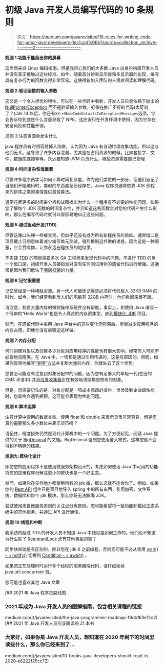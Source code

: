 # 初级 Java 开发人员编写代码的 10 条规则

> 原文：<https://medium.com/javarevisited/10-rules-for-writing-code-for-junior-java-developers-1ec1ccd1c66b?source=collection_archive---------2----------------------->

**规则 1:功能不能超出你的屏幕**

这当然来自 Linux 编码指南。但是我担心我们的大多数 Java 出身的初级开发人员并没有真正接触过这些标准。如今，随着高分辨率显示器和多显示器的出现，编写具有复杂行为的函数变得非常容易。这使得新加入团队的人很难阅读和理解代码。

**规则 2:验证函数的输入参数**

这又是一个令人担忧的特性，可以在一些代码中看到，开发人员只是依赖于抛出的 [NullPointerException](https://www.java67.com/2021/05/how-to-solve-nullpointerexception-in-java.html) 而不是验证输入参数。好像在推广不好的代码(太苛刻了？)Jdk 14 以后，你还有`XX:+ShowCodeDetailsInExceptionMessages`选项，它会告诉你到底是什么变量导致了 NPE。这应该只在开发环境中使用，因为它存在安全风险和性能开销。

规则 3:注意资源会发生什么

java 程序员有时很容易掉入陷阱，认为因为 Java 有自动垃圾收集功能，所以这与他们无关。这导致了许多内存泄漏，尤其是在占用资源的时候，比如套接字、文件、数据库连接等等。永远要知道 JVM 负责什么，哪些资源需要自己管理

**规则 4:时间复杂性很重要**

尽管许多程序员学习如何计算时间复杂度，作为他们学位的一部分，但他们忘记了当他们开始编码时，类似的东西甚至已经存在。Java 程序员通常依靠 JDK 例程来为排序之类的事情提供最佳算法。

通常花费更多的时间来分析和试图找出为什么一个程序有不必要的性能问题。如果您了解每个 JDK 函数的时间复杂性，并且知道这些函数会对您的代码产生什么影响，那么在编写代码时就可以很容易地纠正这些问题。

**规则 5:测试驱动开发(TDD)**

尽管这像口头禅一样被宣扬，但似乎还没有成为所有新程序员的信仰。通常借口是项目截止日期意味着减少编写单元测试。强烈抵制这样做的诱惑，因为这是一种邪恶，它会吞噬你，让你永远在程序员的地狱里。

不实践 [TDD](/javarevisited/5-best-junit-and-test-driven-development-books-for-java-developers-2d3fecb5c9ac) 的项目需要多次 QA 工程师来发现代码中的问题。不进行 TDD 的另一个借口是，初级开发人员被指派对没有任何测试用例的遗留代码进行增强。这通常是因为我们低估了[嘲讽框架](/javarevisited/top-10-courses-to-learn-eclipse-junit-and-mockito-for-java-developers-4de1e8d62b96)的力量。

**规则 6:记忆很重要**

记忆曾经是一种稀缺资源。另一代人可能还记得您必须将代码放入 32KB RAM 的时代。如今，我们经常看到当人们的电脑有 32GB 内存时，他们看起来很不满。

请注意，耗费大量内存的微软操作系统并没有帮助，事实上，即使用 Java 编写一个简单的“Hello World”也是令人痛苦的内存密集型，直到[模块化 JDK](https://openjdk.java.net/jeps/200) 项目。

然而，在遗留代码中采用 Java 平台中的这些变化仍然滞后。尽量减少应用程序的内存占用，即使你没有被强迫这样做。

**规则 7:内存分配**

何时创建对象以及创建多少对象对应用程序的性能也有很大影响。经常有人可能不必要地克隆类。在 Java 中，一切都是通过引用传递的，这是有原因的。然而，如果你盲目地编写[“克隆”方法](https://javarevisited.blogspot.com/2013/09/how-clone-method-works-in-java.html#axzz5Y4Ks1BbR)并复制大量的内存，你就失去了这个优势。

您甚至可能没有注意到对象分配中的问题，因为您有足够大的年轻一代(在旧的 CMS 术语中),并且[垃圾收集器](/javarevisited/7-best-courses-to-learn-jvm-garbage-collection-and-performance-tuning-for-experienced-java-331705180686?source=---------8------------------)正在有效地清理那些短命的对象。

但是，您需要记住的是，对象分配是一项成本高昂的操作，当涉及到企业级性能时，您最终会遇到瓶颈，这可能会表现为性能问题。

**规则 8:算术运算**

注意计算中使用的数据类型。使用 float 和 double 来表示货币非常容易，但是您真的需要那么多小数位来表示货币吗？

请记住，精度损失仍然是现代计算机中的一个问题。为了方便起见，阅读 Java 提供的关于 [BigDecimal](https://javarevisited.blogspot.com/2012/02/java-mistake-1-using-float-and-double.html) 的文档。BigDecimal 强制您使用舍入模式，这样您就不会得到不明确的结果。

**规则九:模块化设计**

即使您的应用程序不是使用微服务架构设计的，考虑如何使用 Java 中可用的功能将您的应用程序分解成更小的模块也是一个好主意。

然而，如果你在任何地方都使用所有的 jdk 库，那么这就不适合你了。例如，如果你的 [Rest API](/javarevisited/10-best-java-web-services-rest-soap-and-api-courses-for-beginners-724a8f51298d) 组件只是盲目地导入 spring 中的所有东西，引用加密、文件系统、数据库和每个 jdk 模块，那么你将无法解绑 JDK。

尝试使用来自微服务原则的关注点分离原则。您可能希望将一些功能卸载给生态系统中的其他服务，并通过 API 进行通信。

**规则 10:线程和中断**

我采访的超过 70%的开发人员不知道 Java 中线程是如何工作的。他们也不知道为什么除了 [ReantrantLock](https://javarevisited.blogspot.com/2013/03/reentrantlock-example-in-java-synchronized-difference-vs-lock.html) 还有其他类型的锁？

同步块和锁是有区别的。除非您在 jdk 6 之前编程，否则您可能不必从使用 [wait() - > notify()](https://www.java67.com/2019/05/when-and-how-to-use-wait-and-notify-in-Java.html) 切换到 [Condition - > await()](https://javarevisited.blogspot.com/2015/06/java-lock-and-condition-example-producer-consumer.html) 。

如果您正在处理同时运行多个线程的服务器端代码，请仔细阅读 java.util.concurrent 包。

您可能也喜欢其他 Java 文章

[](/javarevisited/the-java-programmer-roadmap-f9db163ef2c2) [## 2021 年 Java 程序员路线图

### 2021 年成为 Java 开发人员的图解指南，包含相关课程的链接

medium.com](/javarevisited/the-java-programmer-roadmap-f9db163ef2c2) [](/javarevisited/10-books-java-developers-should-read-in-2020-e6222f25cc72) [## 2021 年 Java 开发人员应该阅读的 21 本书

### 大家好，如果你是 Java 开发人员，想知道在 2020 年剩下的时间里读些什么，那么你已经来到了…

medium.com](/javarevisited/10-books-java-developers-should-read-in-2020-e6222f25cc72)